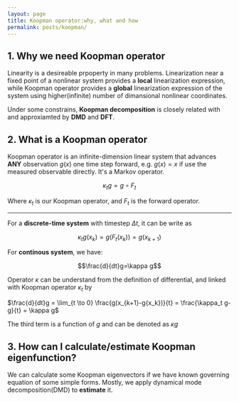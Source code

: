 ```yaml
---
layout: page
title: Koopman operator:why, what and how
permalink: posts/koopman/
---
```


## 1. Why we need Koopman operator
Linearity is a desireable prpoperty in many problems. Linearization near a fixed point of a nonlinear system provides a **local** linearization expression, while Koopman operator provides a **global** linearization expression of the system using higher(infinite) number of dimansional nonlinear coordinates.

Under some constrains, **Koopman decomposition** is closely related with and approxiamted by **DMD** and **DFT**.
## 2. What is a Koopman operator
Koopman operator is an infinite-dimension linear system that advances **ANY** observation $g(x)$ one time step forward, e.g. $`g(x) = x`$ if use the measured observable directly. It's a Markov operator.

```math
\kappa_t g = g \circ F_t
```

Where $`\kappa_t`$ is our Koopman operator, and $F_t$ is the forward operator.

---

For a **discrete-time system** with timestep $\Delta t$, it can be write as

$$\kappa_t g(x_k) = g(F_t(x_k)) = g(x_{k+1})$$

For **continous system**, we have:

$$\frac{d}{dt}g=\kappa g$$

Operator $\kappa$ can be understand from the definition of differential, and linked with Koopman operator $\kappa_t$ by

$\frac{d}{dt}g = \lim_{t \to 0} \frac{g(x_{k+1}-g{x_k})}{t} = \frac{\kappa_t g-g}{t} = \kappa g$

The third term is a function of $g$ and can be denoted as $\kappa g$


## 3. How can I calculate/estimate Koopman eigenfunction?
We can calculate some Koopman eigenvectors if we have known governing equation of some simple forms. Mostly, we apply dynamical mode decomposition(DMD) to **estimate** it.
